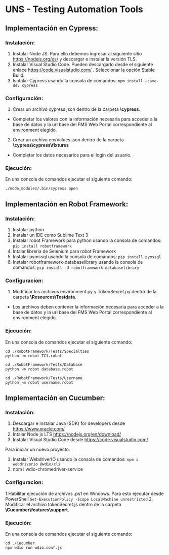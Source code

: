 ﻿# UNS - Testing Automation Tools

## Implementación en Cypress:

### Instalación:
1. Instalar Node JS. Para ello debemos ingresar al siguiente sitio https://nodejs.org/es/ y descargar e instalar la versión TLS.
2. Instalar Visual Studio Code. Pueden descargarlo desde el siguiente enlace https://code.visualstudio.com/ . Seleccionar la opción Stable Build.
3. Isntalar Cypress usando la consola de comandos: ```npm install –save-dev cypress```

### Configuración:
1. Crear un archivo cypress.json dentro de la carpeta **\cypress**.
* Completar los valores con la información necesaria para acceder a la base de datos y la url base del FMS Web Portal correspondiente al environment elegido. 
2. Crear un archivo envValues.json dentro de la carpeta **\cypress\cypress\fixtures**
* Completar los datos necesarios para el login del usuario.

### Ejecución:
En una consola de comandos ejecutar el siguiente comando:
```
./node_modules/.bin/cypress open
```


## Implementación en Robot Framework:

### Instalación:
1. Instalar python
2. Instalar un IDE como Sublime Text 3
3. Instalar robot Framework para python usando la consola de comandos: ```pip install robotframework```
4. Intalar libreria de Selenium para robot Framework
5. Instalar pymssql usando la consola de comandos: ```pip install pymssql```
6. Instalar robotframework-databaselibrary usando la consola de comandos: ```pip install -U robotframework-databaselibrary```

### Configuracion:
1. Modificar los archivos environment.py y TokenSecret.py dentro de la carpeta **\Resources\Testdata**.
* Los archivos deben contener la información necesaria para acceder a la base de datos y la url base del FMS Web Portal correspondiente al environment elegido. 

### Ejecución:
En una consola de comandos ejecutar el siguiente comando:
```
cd ./RobotFramework/Tests/Specialties 
python -m robot TC1.robot

cd ./RobotFramework/Tests/Database 
python -m robot database.robot

cd ./RobotFramework/Tests/Username 
python -m robot username.robot
```


## Implementación en Cucumber:

### Instalación:
1. Descargar e instalar Java (SDK) for developers desde https://www.oracle.com/
2. Intalar Node js LTS	https://nodejs.org/en/download/
3. Instalar Visual Studio Code desde https://code.visualstudio.com/

Para iniciar un nuevo proyecto:
1. Instalar WebdriverIO usando la consola de comandos: ```npm i webdriverio @wdio/cli```
2. npm i wdio-chromedriver-service

### Configuracion:
1.Habilitar ejecución de archivos .ps1 en Windows. Para esto ejecutar desde PowerShell ```Set-ExecutionPolicy -Scope LocalMachine unrestricted```
2. Modificar el archivo tokenSecret.js dentro de la carpeta **\Cucumber\features\support**.

### Ejecución:
En una consola de comandos ejecutar el siguiente comando:
```
cd ./Cucumber
npx wdio run wdio.conf.js
```